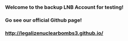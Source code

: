 ### Welcome to the backup LNB Account for testing!
### Go see our official Github page!
### http://legalizenuclearbombs3.github.io/
